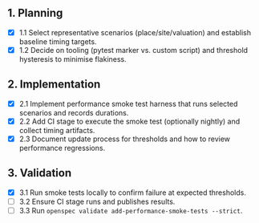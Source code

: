 ## 1. Planning

- [x] 1.1 Select representative scenarios (place/site/valuation) and establish baseline timing targets.
- [x] 1.2 Decide on tooling (pytest marker vs. custom script) and threshold hysteresis to minimise flakiness.

## 2. Implementation

- [x] 2.1 Implement performance smoke test harness that runs selected scenarios and records durations.
- [x] 2.2 Add CI stage to execute the smoke test (optionally nightly) and collect timing artifacts.
- [x] 2.3 Document update process for thresholds and how to review performance regressions.

## 3. Validation

- [x] 3.1 Run smoke tests locally to confirm failure at expected thresholds.
- [ ] 3.2 Ensure CI stage runs and publishes results.
- [ ] 3.3 Run `openspec validate add-performance-smoke-tests --strict`.
